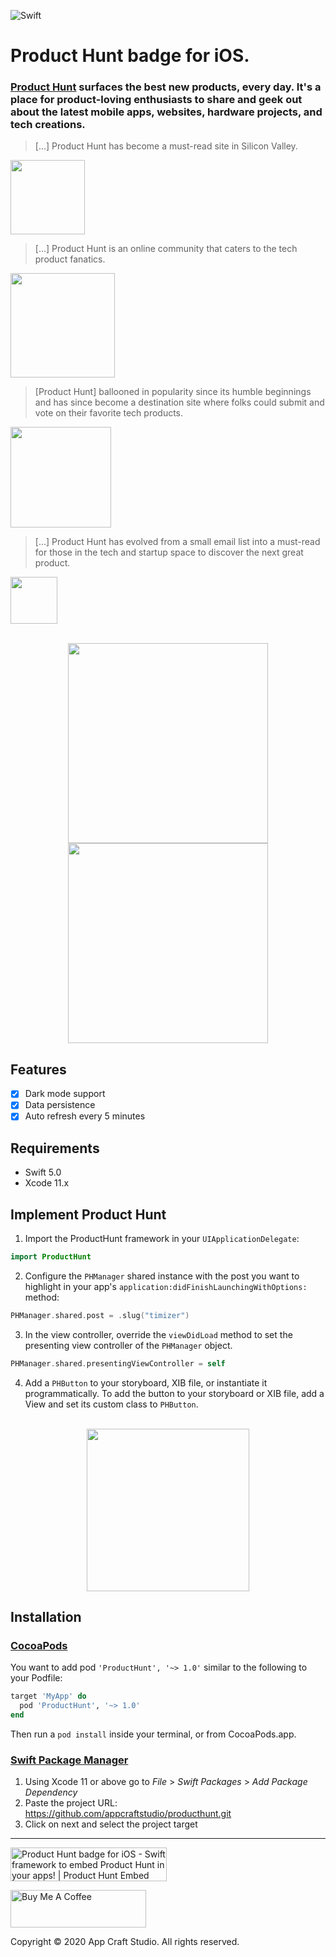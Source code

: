 ![Swift](https://github.com/appcraftstudio/producthunt/workflows/Swift/badge.svg)

# Product Hunt badge for iOS. 

### [Product Hunt](https://www.producthunt.com) surfaces the best new products, every day. It's a place for product-loving enthusiasts to share and geek out about the latest mobile apps, websites, hardware projects, and tech creations.

>[...] Product Hunt has become a must-read site in Silicon Valley.
<img src="https://github.com/appcraftstudio/producthunt/raw/master/Images/theverge.png" width="119">

>[...] Product Hunt is an online community that caters to the tech product fanatics.
<img src="https://github.com/appcraftstudio/producthunt/raw/master/Images/venturebeat.png" width="167">

>[Product Hunt] ballooned in popularity since its humble beginnings and has since become a destination site where folks could submit and vote on their favorite tech products.
<img src="https://github.com/appcraftstudio/producthunt/raw/master/Images/techcrunch.png" width="161">

>[...] Product Hunt has evolved from a small email list into a must-read for those in the tech and startup space to discover the next great product.
<img src="https://github.com/appcraftstudio/producthunt/raw/master/Images/businessinsider.png" width="75">

<p align="center">
<br>
<img src="https://github.com/appcraftstudio/producthunt/raw/master/Images/screenshot-button.PNG" width="320">
<img src="https://github.com/appcraftstudio/producthunt/raw/master/Images/screenshot-post-page.PNG" width="320">
</p>

## Features

- [X] Dark mode support
- [X] Data persistence
- [X] Auto refresh every 5 minutes

## Requirements

- Swift 5.0
- Xcode 11.x

## Implement Product Hunt

1. Import the ProductHunt framework in your `UIApplicationDelegate`:
```swift
import ProductHunt
```
2. Configure the `PHManager` shared instance with the post you want to highlight in your app's `application:didFinishLaunchingWithOptions:` method:
```swift
PHManager.shared.post = .slug("timizer")
```
3. In the view controller, override the `viewDidLoad` method to set the presenting view controller of the `PHManager` object.
```swift
PHManager.shared.presentingViewController = self
```
4. Add a `PHButton` to your storyboard, XIB file, or instantiate it programmatically. To add the button to your storyboard or XIB file, add a View and set its custom class to `PHButton`.

<p align="center">
<br>
<img src="https://github.com/appcraftstudio/producthunt/raw/master/Images/snapshot-product-hunt-button.png" width="260">
</p>

## Installation

### [CocoaPods](https://guides.cocoapods.org/using/using-cocoapods.html)

You want to add pod `'ProductHunt', '~> 1.0'` similar to the following to your Podfile:
```rb
target 'MyApp' do
  pod 'ProductHunt', '~> 1.0'
end
```
Then run a `pod install` inside your terminal, or from CocoaPods.app.

### [Swift Package Manager](https://swift.org/package-manager/)

1. Using Xcode 11 or above go to *File* > *Swift Packages* > *Add Package Dependency*
2. Paste the project URL: https://github.com/appcraftstudio/producthunt.git
3. Click on next and select the project target

---

<a href="https://www.producthunt.com/posts/product-hunt-badge-for-ios?utm_source=badge-featured&utm_medium=badge&utm_souce=badge-product-hunt-badge-for-ios" target="_blank"><img src="https://api.producthunt.com/widgets/embed-image/v1/featured.svg?post_id=263354&theme=dark" alt="Product Hunt badge for iOS - Swift framework to embed Product Hunt in your apps! | Product Hunt Embed" style="width: 250px; height: 54px;" width="250" height="54" /></a>

<a href="https://www.buymeacoffee.com/appcraftstudio" target="_blank"><img src="https://cdn.buymeacoffee.com/buttons/v2/default-yellow.png" alt="Buy Me A Coffee" style="height: 60px !important;width: 217px !important;" ></a>

Copyright © 2020 App Craft Studio. All rights reserved.

